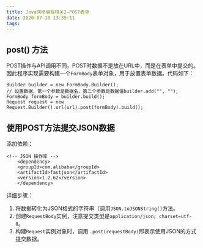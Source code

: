 ```yaml
---
title: Java网络编程相关2—POST表单
date: 2020-07-10 13:35:11
tags:
---
```

## post() 方法
POST操作与API调用不同，POST时数据不是放在URL中，而是在表单中提交的。
因此程序实现需要构建一个`FormBody`表单对象，用于放置表单数据。代码如下：
```
Builder builder = new FormBody.Builder();
// 设置数据，第一个参数是数据名，第二个参数是数据值builder.add("", "");
FormBody formBody = builder.build();
Request request = new Request.Builder().url(url).post(formBody).build();
```

## 使用POST方法提交JSON数据
添加依赖：
```
<!-- JSON 操作库 -->
    <dependency>
    <groupId>com.alibaba</groupId>
    <artifactId>fastjson</artifactId>
    <version>1.2.62</version>
    </dependency>
```
详细步骤：
1. 将数据转化为JSON格式的字符串（调用`JSON.toJSONString()`方法。
2. 创建`RequestBody`实例，注意提交类型是`application/json; charset=utf-8`。
3. 构建`Request`实例对象时，调用 `.post(requestBody)`即表示使用JSON的方式提交数据。